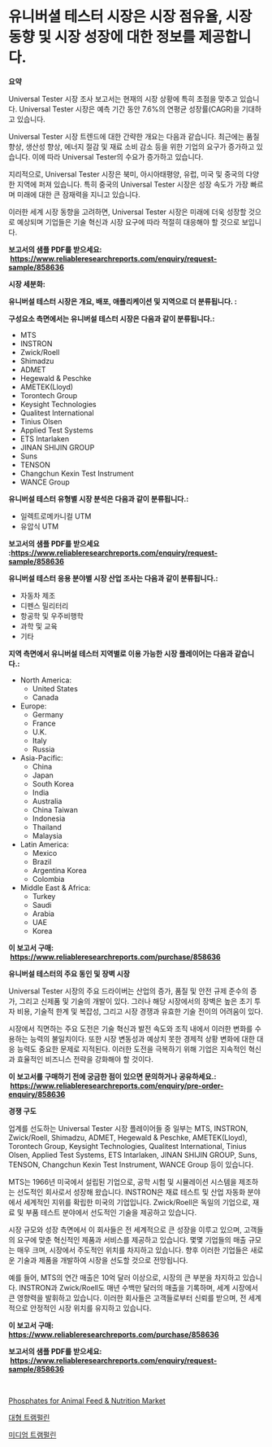 <p><h1>유니버셜 테스터 시장은 시장 점유율, 시장 동향 및 시장 성장에 대한 정보를 제공합니다.</h1></p><p><strong>요약</strong></p>
<p><p>Universal Tester 시장 조사 보고서는 현재의 시장 상황에 특히 초점을 맞추고 있습니다. Universal Tester 시장은 예측 기간 동안 7.6%의 연평균 성장률(CAGR)을 기대하고 있습니다.</p><p>Universal Tester 시장 트렌드에 대한 간략한 개요는 다음과 같습니다. 최근에는 품질 향상, 생산성 향상, 에너지 절감 및 재료 소비 감소 등을 위한 기업의 요구가 증가하고 있습니다. 이에 따라 Universal Tester의 수요가 증가하고 있습니다.</p><p>지리적으로, Universal Tester 시장은 북미, 아시아태평양, 유럽, 미국 및 중국의 다양한 지역에 퍼져 있습니다. 특히 중국의 Universal Tester 시장은 성장 속도가 가장 빠르며 미래에 대한 큰 잠재력을 지니고 있습니다.</p><p>이러한 세계 시장 동향을 고려하면, Universal Tester 시장은 미래에 더욱 성장할 것으로 예상되며 기업들은 기술 혁신과 시장 요구에 따라 적절히 대응해야 할 것으로 보입니다.</p></p>
<p><strong>보고서의 샘플 PDF를 받으세요: &nbsp;<a href="https://www.reliableresearchreports.com/enquiry/request-sample/858636">https://www.reliableresearchreports.com/enquiry/request-sample/858636</a></strong></p>
<p><strong>시장 세분화:</strong></p>
<p><strong> 유니버설 테스터 시장은 개요, 배포, 애플리케이션 및 지역으로 더 분류됩니다. :</strong></p>
<p><strong>구성요소 측면에서는 유니버설 테스터 시장은 다음과 같이 분류됩니다.:</strong></p>
<p><ul><li>MTS</li><li>INSTRON</li><li>Zwick/Roell</li><li>Shimadzu</li><li>ADMET</li><li>Hegewald & Peschke</li><li>AMETEK(Lloyd)</li><li>Torontech Group</li><li>Keysight Technologies</li><li>Qualitest International</li><li>Tinius Olsen</li><li>Applied Test Systems</li><li>ETS Intarlaken</li><li>JINAN SHIJIN GROUP</li><li>Suns</li><li>TENSON</li><li>Changchun Kexin Test Instrument</li><li>WANCE Group</li></ul></p>
<p><strong> 유니버설 테스터 유형별 시장 분석은 다음과 같이 분류됩니다.:</strong></p>
<p><ul><li>일렉트로메카니컬 UTM</li><li>유압식 UTM</li></ul></p>
<p><strong>보고서의 샘플 PDF를 받으세요 :<a href="https://www.reliableresearchreports.com/enquiry/request-sample/858636">https://www.reliableresearchreports.com/enquiry/request-sample/858636</a></strong></p>
<p><strong> 유니버설 테스터 응용 분야별 시장 산업 조사는 다음과 같이 분류됩니다.:</strong></p>
<p><ul><li>자동차 제조</li><li>디펜스 밀리터리</li><li>항공학 및 우주비행학</li><li>과학 및 교육</li><li>기타</li></ul></p>
<p><strong>지역 측면에서 유니버설 테스터 지역별로 이용 가능한 시장 플레이어는 다음과 같습니다.:</strong></p>
<p><ul>
    <li>
        North America:
        <ul>
            <li>United States</li>
            <li>Canada</li>
        </ul>
    </li>
    <li>
        Europe:
        <ul>
            <li>Germany</li>
            <li>France</li>
            <li>U.K.</li>
            <li>Italy</li>
            <li>Russia</li>
        </ul>
    </li>
    <li>
        Asia-Pacific:
        <ul>
            <li>China</li>
            <li>Japan</li>
            <li>South Korea</li>
            <li>India</li>
            <li>Australia</li>
            <li>China Taiwan</li>
            <li>Indonesia</li>
            <li>Thailand</li>
            <li>Malaysia</li>
        </ul>
    </li>
    <li>
        Latin America:
        <ul>
            <li>Mexico</li>
            <li>Brazil</li>
            <li>Argentina Korea</li>
            <li>Colombia</li>
        </ul>
    </li>
    <li>
        Middle East & Africa:
        <ul>
            <li>Turkey</li>
            <li>Saudi</li>
            <li>Arabia</li>
            <li>UAE</li>
            <li>Korea</li>
        </ul>
    </li>
    </ul></p>
<p><strong>이 보고서 구매: &nbsp;<a href="https://www.reliableresearchreports.com/purchase/858636">https://www.reliableresearchreports.com/purchase/858636</a></strong></p>
<p><strong>유니버설 테스터의 주요 동인 및 장벽 시장</strong></p>
<p><p>Universal Tester 시장의 주요 드라이버는 산업의 증가, 품질 및 안전 규제 준수의 증가, 그리고 신제품 및 기술의 개발이 있다. 그러나 해당 시장에서의 장벽은 높은 초기 투자 비용, 기술적 한계 및 복잡성, 그리고 시장 경쟁과 유효한 기술 전이의 어려움이 있다.</p><p>시장에서 직면하는 주요 도전은 기술 혁신과 발전 속도와 조직 내에서 이러한 변화를 수용하는 능력의 불일치이다. 또한 시장 변동성과 예상치 못한 경제적 상황 변화에 대한 대응 능력도 중요한 문제로 지적된다. 이러한 도전을 극복하기 위해 기업은 지속적인 혁신과 효율적인 비즈니스 전략을 강화해야 할 것이다.</p></p>
<p><strong>이 보고서를 구매하기 전에 궁금한 점이 있으면 문의하거나 공유하세요.: &nbsp;<a href="https://www.reliableresearchreports.com/enquiry/pre-order-enquiry/858636">https://www.reliableresearchreports.com/enquiry/pre-order-enquiry/858636</a></strong></p>
<p><strong>경쟁 구도</strong></p>
<p><p>업계를 선도하는 Universal Tester 시장 플레이어들 중 일부는 MTS, INSTRON, Zwick/Roell, Shimadzu, ADMET, Hegewald & Peschke, AMETEK(Lloyd), Torontech Group, Keysight Technologies, Qualitest International, Tinius Olsen, Applied Test Systems, ETS Intarlaken, JINAN SHIJIN GROUP, Suns, TENSON, Changchun Kexin Test Instrument, WANCE Group 등이 있습니다.</p><p>MTS는 1966년 미국에서 설립된 기업으로, 공학 시험 및 시뮬레이션 시스템을 제조하는 선도적인 회사로서 성장해 왔습니다. INSTRON은 재료 테스트 및 산업 자동화 분야에서 세계적인 지위를 확립한 미국의 기업입니다. Zwick/Roell은 독일의 기업으로, 재료 및 부품 테스트 분야에서 선도적인 기술을 제공하고 있습니다.</p><p>시장 규모와 성장 측면에서 이 회사들은 전 세계적으로 큰 성장을 이루고 있으며, 고객들의 요구에 맞춘 혁신적인 제품과 서비스를 제공하고 있습니다. 몇몇 기업들의 매출 규모는 매우 크며, 시장에서 주도적인 위치를 차지하고 있습니다. 향후 이러한 기업들은 새로운 기술과 제품을 개발하여 시장을 선도할 것으로 전망됩니다. </p><p>예를 들어, MTS의 연간 매출은 10억 달러 이상으로, 시장의 큰 부분을 차지하고 있습니다. INSTRON과 Zwick/Roell도 매년 수백만 달러의 매출을 기록하며, 세계 시장에서 큰 영향력을 발휘하고 있습니다. 이러한 회사들은 고객들로부터 신뢰를 받으며, 전 세계적으로 안정적인 시장 위치를 유지하고 있습니다.</p></p>
<p><strong>이 보고서 구매: &nbsp; <a href="https://www.reliableresearchreports.com/purchase/858636">https://www.reliableresearchreports.com/purchase/858636</a></strong></p>
<p><strong>보고서의 샘플 PDF를 받으세요: &nbsp;<a href="https://www.reliableresearchreports.com/enquiry/request-sample/858636">https://www.reliableresearchreports.com/enquiry/request-sample/858636</a></strong><strong></strong></p>
<p>&nbsp;</p>
<p><p><a href="https://forested-sushi-9b0.notion.site/Phosphates-for-Animal-Feed-Nutrition-Market-Provides-Detailed-Segmentation-of-this-Market-based-on-783481bad0c041d5acaa041f585018e0">Phosphates for Animal Feed & Nutrition Market</a></p><p><a href="https://github.com/fernandotryO5lson96765/Market-Research-Report-List-1/blob/main/35546944938.md">대형 트램펄린</a></p><p><a href="https://github.com/CliftonFisher9067/Market-Research-Report-List-1/blob/main/96964094937.md">미디엄 트램펄린</a></p></p>